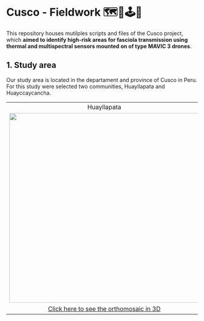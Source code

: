 # Cusco - Fieldwork 🗺️🐌🕹️🚁

This repository houses mutilples scripts and files of the Cusco project, which **aimed to identify high-risk areas for fasciola transmission using thermal and multispectral sensors mounted on of type MAVIC 3 drones**. 

## 1. Study area 
Our study area is located in the departament and province of Cusco in Peru. For this study were selected two communities, Huayllapata and Huayccaycancha.

<table>
<tr align='center'>
 <td>Huayllapata</td>
 <td>Huayccaycancha</td>
</tr>
<tr align='center'>
 <td><a href='#'><img src='https://user-images.githubusercontent.com/23284899/246626625-0e95abd8-46b5-4375-af23-04d28a8e90f2.png' width='500px'/></a></td>
 <td><a href='#'><img src='https://user-images.githubusercontent.com/23284899/246626736-b57646db-bbe3-4fb9-bbd0-39a8474df40c.png' width='500px'/></a></td>
</tr>
<tr align='center'>
 <td><a href='https://healthinnovation.github.io/huayllapata/'>Click here to see the orthomosaic in 3D</a></td>
 <td><a href='https://healthinnovation.github.io/huayccaycancha/'>Click here to see the orthomosaic in 3D</a></td>
</tr>
</table>
